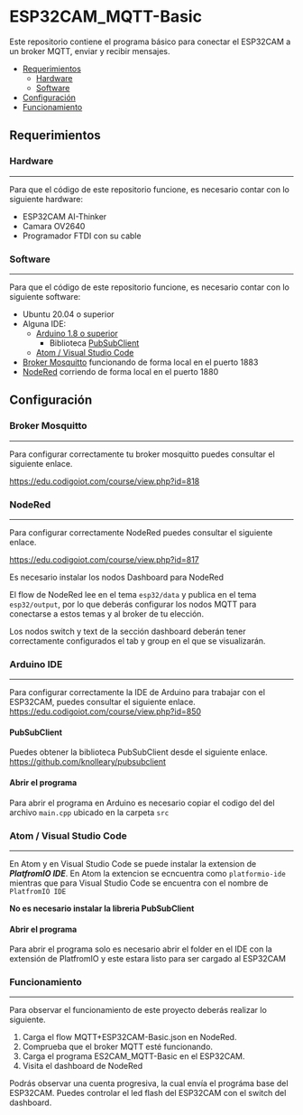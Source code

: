 # ESP32CAM_MQTT-Basic
Este repositorio contiene el programa básico para conectar el ESP32CAM a un broker MQTT, enviar y recibir mensajes.

* [Requerimientos](#requerimientos)
  * [Hardware](#hardware)
  * [Software](#software)
* [Configuración](#Configuración)
* [Funcionamiento](#funcionamiento)

## Requerimientos
### Hardware
---
Para que el código de este repositorio funcione, es necesario contar con lo siguiente hardware:
* ESP32CAM AI-Thinker
* Camara OV2640
* Programador FTDI con su cable

### Software
---
Para que el código de este repositorio funcione, es necesario contar con lo siguiente software:
* Ubuntu 20.04 o superior
* Alguna IDE:
  * [Arduino 1.8 o superior](#arduino-ide)
    * Biblioteca [PubSubClient](#pubsubclient)
  * [Atom / Visual Studio Code](#atom-/-visual-studio-code)
* [Broker Mosquitto](#broker-mosquitto) funcionando de forma local en el puerto 1883
* [NodeRed](#nodered) corriendo de forma local en el puerto 1880

## Configuración
### Broker Mosquitto
---
Para configurar correctamente tu broker mosquitto puedes consultar el siguiente enlace.

https://edu.codigoiot.com/course/view.php?id=818

### NodeRed
---
Para configurar correctamente NodeRed puedes consultar el siguiente enlace.

https://edu.codigoiot.com/course/view.php?id=817

Es necesario instalar los nodos Dashboard para NodeRed

El flow de NodeRed lee en el tema `esp32/data` y publica en el tema `esp32/output`, por lo que deberás configurar los nodos MQTT para conectarse a estos temas y al broker de tu elección.

Los nodos switch y text de la sección dashboard deberán tener correctamente configurados el tab y group en el que se visualizarán.

### Arduino IDE
---
Para configurar correctamente la IDE de Arduino para trabajar con el ESP32CAM, puedes consultar el siguiente enlace.
https://edu.codigoiot.com/course/view.php?id=850

#### PubSubClient
Puedes obtener la biblioteca PubSubClient desde el siguiente enlace.
https://github.com/knolleary/pubsubclient

#### Abrir el programa
Para abrir el programa en Arduino es necesario copiar el codigo del del archivo `main.cpp` ubicado en la carpeta `src`

### Atom / Visual Studio Code
---
En Atom y en Visual Studio Code se puede instalar la extension de ***PlatfromIO IDE***. En Atom la extencion se ecncuentra como `platformio-ide` mientras que para Visual Studio Code se encuentra con el nombre de `PlatfromIO IDE`

**No es necesario instalar la libreria PubSubClient**

#### Abrir el programa
Para abrir el programa solo es necesario abrir el folder en el IDE con la extensión de PlatfromIO y este estara listo para ser cargado al ESP32CAM

### Funcionamiento
---
Para observar el funcionamiento de este proyecto deberás realizar lo siguiente.

1. Carga el flow MQTT+ESP32CAM-Basic.json en NodeRed.
2. Comprueba que el broker MQTT esté funcionando.
3. Carga el programa ES2CAM_MQTT-Basic en el ESP32CAM.
4. Visita el dashboard de NodeRed

Podrás observar una cuenta progresiva, la cual envía el prográma base del ESP32CAM. Puedes controlar el led flash del ESP32CAM con el switch del dashboard.
